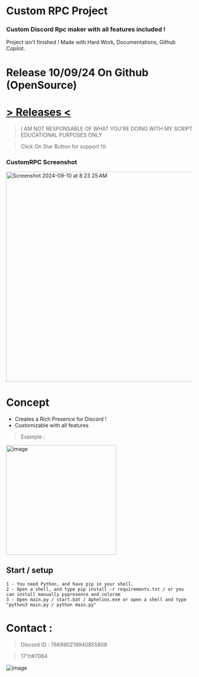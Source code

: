 # Custom RPC Project 

### Custom Discord Rpc maker with all features included !
Project isn't finished ! Made with Hard Work, Documentations, Github Copilot.

# Release 10/09/24 On Github (OpenSource)
# [> Releases <]()

> I AM NOT RESPONSABLE OF WHAT YOU'RE DOING WITH MY SCRIPT
> EDUCATIONAL PURPOSES ONLY

> Click On Star Button for support !🤓

### CustomRPC Screenshot
<img width="568" alt="Screenshot 2024-09-10 at 8 23 25 AM" src="https://github.com/user-attachments/assets/1abf9797-8e64-436b-8c96-dd26b0845357">

# Concept 

- Creates a Rich Presence for Discord !
- Customizable with all features
> Example :
<img width="297" alt="image" src="https://github.com/user-attachments/assets/f5a1754b-ba3a-4672-9515-110358695a39">


## Start / setup

```
1 - You need Python, and have pip in your shell.
2 - Open a shell, and type pip install -r requirements.txt / or you can install manually pypresence and coloram
3 - Open main.py / start.bat / Aphelios.exe or open a shell and type "python3 main.py / python main.py"

```

# Contact : 
> Discord ID : 766990219940855808

> 17'🤓#7064                      



![image](https://media.discordapp.net/attachments/945746542424387615/945778865727479958/20220205_130153.gif)

